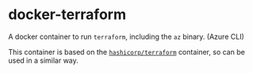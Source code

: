 # docker-terraform

A docker container to run `terraform`, including the `az` binary. (Azure CLI)

This container is based on the [`hashicorp/terraform`](https://hub.docker.com/r/hashicorp/terraform) container, so can be used in a similar way.
